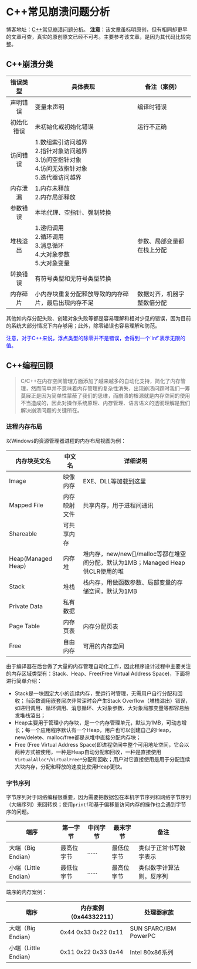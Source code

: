 # C++常见崩溃问题分析

博客地址：[C++常见崩溃问题分析](https://blog.csdn.net/wd__900902/article/details/82918188)。
**注意**：该文章虽标明原创，但有相同却更早的文章可查，真实的原创原文已经不可考。主要参考该文章，是因为其代码比较完整。

## C++崩溃分类

|错误类型  |具体表现            |备注（案例）|
|:--------:|--------------------|------------|
|声明错误  |变量未声明          |编译时错误  |
|初始化错误|未初始化或初始化错误|运行不正确  |
|访问错误  |1.数组索引访问越界<br>2.指针对象访问越界<br>3.访问空指针对象<br>4.访问无效指针对象<br>5.迭代器访问越界||
|内存泄漏  |1.内存未释放<br>2.内存局部释放||
|参数错误  |本地代理、空指针、强制转换||
|堆栈溢出  |1.递归调用<br>2.循环调用<br>3.消息循环<br>4.大对象参数<br>5.大对象变量|参数、局部变量都在栈上分配|
|转换错误  |有符号类型和无符号类型转换||
|内存碎片  |小内存块重复分配释放导致的内存碎片，最后出现内存不足|数据对齐，机器字整数倍分配|

其他如内存分配失败、创建对象失败等都是容易理解和相对少见的错误，因为目前的系统大部分情况下内存够用；此外，除零错误也容易理解和防范。

<font color=blue>
注意，对于C++来说，浮点类型的除零并不是错误，会得到一个`inf`表示无限的值。
</font>

## C++编程回顾

> C/C++在内存空间管理方面添加了越来越多的自动化支持，简化了内存管理，然而简单并不意味着内存管理的复杂性消失，出现崩溃问题时我们一筹莫展正是因为简单性蒙蔽了我们的思维，而崩溃的根源就是内存空间的使用不当造成的，因此对操作系统原理、内存管理、语言语义的透彻理解是我们解决崩溃问题的关键所在。

### 进程内存布局
以Windows的资源管理器进程的内存布局视图为例：

|内存块英文名|中文名|详细说明|
|------------|------|--------|
|Image|映像内存|EXE、DLL等加载到这里|
|Mapped File|内存映射文件|共享内存，用于进程间通讯|
|Shareable|可共享内存||
|Heap(Managed Heap)|内存堆|堆内存，new/new[]/malloc等都在堆空间分配，默认为1MB；Managed Heap供CLR使用的堆|
|Stack|堆栈|栈内存，用做函数参数、局部变量的存储空间，默认为1MB|
|Private Data|私有数据||
|Page Table|内存页表|内存分配页表|
|Free|自由内存|可用的内存空间|

由于编译器在后台做了大量的内存管理自动化工作，因此程序设计过程中主要关注的内存区域类型有：Stack、Heap、Free(Free Virtual Address Space)，下面将进行简单介绍：

- Stack是一块固定大小的连续内存，受运行时管理，无需用户自行分配和回收；当函数调用嵌套层次非常深时会产生Stack Overflow（堆栈溢出）错误，如递归调用、循环调用、消息循环、大对象参数、大对象局部变量等都容易触发堆栈溢出；
- Heap主要用于管理小内存块，是一个内存管理单元，默认为1MB，可动态增长；每一个应用程序默认有一个Heap，用户也可以创建自己的Heap，new/delete、malloc/free都是从堆中直接分配内存块；
- Free (Free Virtual Address Space)即进程空间中整个可用地址空间，它会以两种方式被使用，一种是Heap自动分配和回收，一种是直接使用`VirtualAlloc*`/`VirtualFree*`分配和回收；用户对它直接使用是用于分配连续大块内存，分配和释放的速度比使用Heap更快。

### 字节序列
字节序列对于网络编程很重要，因为需要把数据包在本机字节序列和网络字节序列（大端序列）来回转换；使用`printf`和基于偏移量访问内存的操作也会遇到字节序的问题。

|端序|第一字节|中间字节|最末字节|备注|
|----|--------|--------|--------|----|
|大端（Big Endian）|最高位字节|……|最低位字节|类似于正常书写数字表示|
|小端（Little Endian）|最低位字节|……|最高位字节|类似数字计算法则，反序列|

端序的内存案例：

|端序|内存案例（0x44332211）|处理器家族|
|----|----------------------|----------|
|大端（Big Endian）|0x44 0x33 0x22 0x11|SUN SPARC/IBM PowerPC|
|小端（Little Endian）|0x11 0x22 0x33 0x44|Intel 80x86系列|


